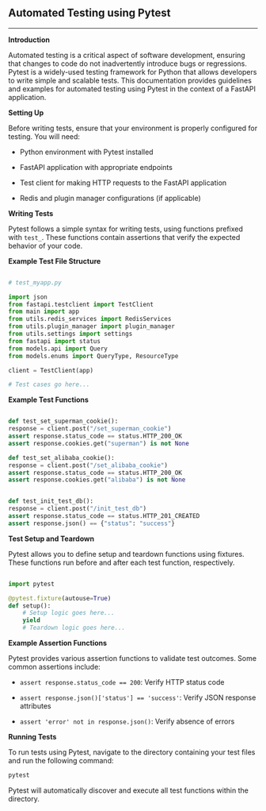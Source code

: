 ## **Automated Testing using Pytest**

---

**Introduction**

Automated testing is a critical aspect of software development, ensuring that changes to code do not inadvertently introduce bugs or regressions. Pytest is a widely-used testing framework for Python that allows developers to write simple and scalable tests. This documentation provides guidelines and examples for automated testing using Pytest in the context of a FastAPI application.

**Setting Up**

Before writing tests, ensure that your environment is properly configured for testing. You will need:

- Python environment with Pytest installed

- FastAPI application with appropriate endpoints

- Test client for making HTTP requests to the FastAPI application

- Redis and plugin manager configurations (if applicable)

**Writing Tests**

Pytest follows a simple syntax for writing tests, using functions prefixed with `test_`. These functions contain assertions that verify the expected behavior of your code.

**Example Test File Structure**

```python

# test_myapp.py

import json
from fastapi.testclient import TestClient
from main import app
from utils.redis_services import RedisServices
from utils.plugin_manager import plugin_manager
from utils.settings import settings
from fastapi import status
from models.api import Query
from models.enums import QueryType, ResourceType

client = TestClient(app)

# Test cases go here...

```

**Example Test Functions**

```python

def test_set_superman_cookie():
response = client.post("/set_superman_cookie")
assert response.status_code == status.HTTP_200_OK
assert response.cookies.get("superman") is not None

def test_set_alibaba_cookie():
response = client.post("/set_alibaba_cookie")
assert response.status_code == status.HTTP_200_OK
assert response.cookies.get("alibaba") is not None


def test_init_test_db():
response = client.post("/init_test_db")
assert response.status_code == status.HTTP_201_CREATED
assert response.json() == {"status": "success"}


```

**Test Setup and Teardown**

Pytest allows you to define setup and teardown functions using fixtures. These functions run before and after each test function, respectively.

```python

import pytest

@pytest.fixture(autouse=True)
def setup():
    # Setup logic goes here...
    yield
    # Teardown logic goes here...


```

**Example Assertion Functions**

Pytest provides various assertion functions to validate test outcomes. Some common assertions include:

- `assert response.status_code == 200`: Verify HTTP status code

- `assert response.json()['status'] == 'success'`: Verify JSON response attributes

- `assert 'error' not in response.json()`: Verify absence of errors

**Running Tests**

To run tests using Pytest, navigate to the directory containing your test files and run the following command:

```bash
pytest

```

Pytest will automatically discover and execute all test functions within the directory.
